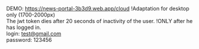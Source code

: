 DEMO: https://news-portal-3b3d9.web.app/cloud
!Adaptation for desktop only (1700-2000px)
<br>
The jwt token dies after 20 seconds of inactivity of the user. !ONLY after he has logged in.
<br>
login: test@gmail.com
<br>
password: 123456

